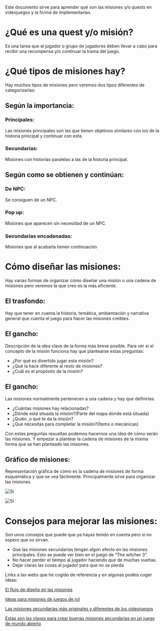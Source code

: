 
Este documento sirve para aprender qué son las misiones y/o quests en videojuegos y la forma de implementarlas.

# ¿Qué es una quest y/o misión?

Es una tarea que el jugador o grupo de jugadores deben llevar a cabo para recibir una recompensa y/o continuar la trama del juego.

# ¿Qué tipos de misiones hay?

Hay muchos tipos de misiones pero veremos dos tipos diferentes de categorizarlas:

## Según la importancia:

### Principales:

 Las misiones principales son las que tienen objetivos similares con los de la historia principal y continuar con esta.

### Secundarias:

Misiones con historias paralelas a las de la historia principal.

## Según como se obtienen y continúan:

### De NPC:

Se consiguen de un NPC.

### Pop up:

Misiones que aparecen sin necesidad de un NPC.

### Secundarias encadenadas: 

Misiones que al acabarla tienen continuación

# Cómo diseñar las misiones:

Hay varias formas de organizar cómo diseñar una misión o una cadena de misiones pero veremos la que creo es la más eficiente.

## El trasfondo:

Hay que tener en cuenta la historia, temática, ambientación y  narrativa general que cuenta el juego para hacer las misiones creíbles.

## El gancho:

Descripción de la idea clave de la forma más breve posible. 
Para ver si el concepto de la misión funciona hay que plantearse estas preguntas:

- ¿Por qué es divertido jugar esta misión?
- ¿Qué la hace diferente al resto de misiones?
- ¿Cuál es el propósito de la misión?

## El gancho:

Las misiones normalmente pertenecen a una cadena y hay que definirlas.

- ¿Cuántas misiones hay relacionadas?
- ¿Dónde está situada la misión?(Parte del mapa donde está situada)
- ¿Quién ,o qué te da la misión?
- ¿Que necesitas para completar la misión?(Ítems o mecánicas)

Con estas preguntas resueltas podemos hacernos una idea de cómo serán las misiones. Y empezar a plantear la cadena de misiones de la misma forma que se han planteado las misiones.

## Gráfico de misiones:

Representación gráfica de cómo es la cadena de misiones de forma esquemática y que se vea fácilmente. Principalmente sirve para organizar las misiones.

![Si](https://cdn.discordapp.com/attachments/865887682718466049/948274697680846948/Contenido.jpg)

![Si](https://cdn.discordapp.com/attachments/865887682718466049/948274697924145172/Esquema.jpg)

# Consejos para mejorar las misiones:

Son unos consejos que puede que ya hayas tenido en cuenta pero si no espero que os sirvan.

- Que las misiones secundarias tengan algún efecto en las misiones principales. Esto se puede ver bien en el juego de “The witcher 3”.
- No hacer perder el tiempo al jugador haciendo que de muchas vueltas.
- Dejar claras las cosas al jugador para que no se pierda


Links a las webs que he cogido de referencia y en algunas podéis coger ideas:

[El flujo de diseño en las misiones](https://www.alaluzdeunabombilla.com/2020/07/07/el-flujo-de-diseno-en-las-misiones/)

[Ideas para misiones de juegos de rol](https://www.ehowenespanol.com/ideas-para-misiones-de-juegos-de-rol_13127111/)

[Las misiones secundarias más originales y diferentes de los videojuegos](https://www.hobbyconsolas.com/reportajes/misiones-secundarias-originales-diferentes-videojuegos-920531)

[Estas son las claves para crear buenas misiones secundarias en un juego de mundo abierto](https://www.3djuegos.com/juegos/articulos/2374/0/estas-son-las-claves-para-crear-buenas-misiones-secundarias-en-un-juego-de-mundo-abierto/)






